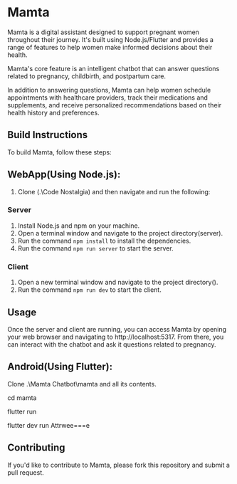 # Mamta

Mamta is a digital assistant designed to support pregnant women throughout their journey. It's built using Node.js/Flutter and provides a range of features to help women make informed decisions about their health.

Mamta's core feature is an intelligent chatbot that can answer questions related to pregnancy, childbirth, and postpartum care.

In addition to answering questions, Mamta can help women schedule appointments with healthcare providers, track their medications and supplements, and receive personalized recommendations based on their health history and preferences.

## Build Instructions

To build Mamta, follow these steps:

## WebApp(Using Node.js):

1. Clone (.\Code Nostalgia\) and then navigate and run the following:

### Server

1. Install Node.js and npm on your machine.
2. Open a terminal window and navigate to the project directory(server).
3. Run the command `npm install` to install the dependencies.
4. Run the command `npm run server` to start the server.

### Client

1. Open a new terminal window and navigate to the project directory().
2. Run the command `npm run dev` to start the client.

## Usage

Once the server and client are running, you can access Mamta by opening your web browser and navigating to http://localhost:5317. From there, you can interact with the chatbot and ask it questions related to pregnancy.


## Android(Using Flutter):

Clone .\Mamta Chatbot\mamta and all its contents.

cd mamta

flutter run

flutter dev run Attrwee===e


## Contributing

If you'd like to contribute to Mamta, please fork this repository and submit a pull request.